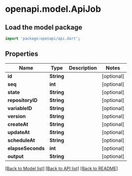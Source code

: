 # openapi.model.ApiJob

## Load the model package
```dart
import 'package:openapi/api.dart';
```

## Properties
Name | Type | Description | Notes
------------ | ------------- | ------------- | -------------
**id** | **String** |  | [optional] 
**seq** | **int** |  | [optional] 
**state** | **String** |  | [optional] 
**repositoryID** | **String** |  | [optional] 
**variableID** | **String** |  | [optional] 
**version** | **String** |  | [optional] 
**createAt** | **String** |  | [optional] 
**updateAt** | **String** |  | [optional] 
**scheduleAt** | **String** |  | [optional] 
**elapseSeconds** | **int** |  | [optional] 
**output** | **String** |  | [optional] 

[[Back to Model list]](../README.md#documentation-for-models) [[Back to API list]](../README.md#documentation-for-api-endpoints) [[Back to README]](../README.md)


